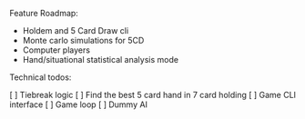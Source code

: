 Feature Roadmap:

- Holdem and 5 Card Draw cli
- Monte carlo simulations for 5CD
- Computer players
- Hand/situational statistical analysis mode

Technical todos:

[ ] Tiebreak logic
[ ] Find the best 5 card hand in 7 card holding
[ ] Game CLI interface
[ ] Game loop
[ ] Dummy AI

